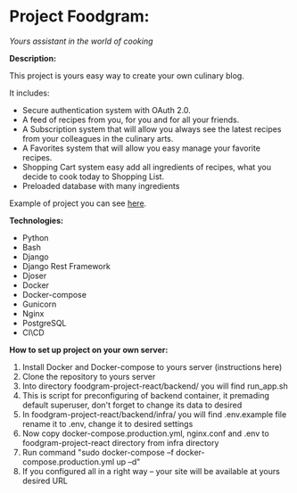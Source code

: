 # **Project Foodgram:**

_Yours assistant in the world of cooking_

**Description:**

This project is yours easy way to create your own culinary blog.

It includes:

- Secure authentication system with OAuth 2.0.
- A feed of recipes from you, for you and for all your friends.
- A Subscription system that will allow you always see the latest recipes from your colleagues in the culinary arts.
- A Favorites system that will allow you easy manage your favorite recipes.
- Shopping Cart system easy add all ingredients of recipes, what you decide to cook today to Shopping List.
- Preloaded database with many ingredients

Example of project you can see [here](https://foodgram-serhioth.ddns.net/).


**Technologies:**

- Python
- Bash
- Django
- Django Rest Framework
- Djoser
- Docker
- Docker-compose
- Gunicorn
- Nginx
- PostgreSQL
- CI\CD

**How to set up project on your own server:**

1. Install Docker and Docker-compose to yours server (instructions here)
2. Clone the repository to yours server
3. Into directory foodgram-project-react/backend/ you will find run\_app.sh
4. This is script for preconfiguring of backend container, it premading default superuser, don't forget to change its data to desired
5. In foodgram-project-react/backend/infra/ you will find .env.example file rename it to .env, change it to desired settings
6. Now copy docker-compose.production.yml, nginx.conf and .env to foodgram-project-react directory from infra directory
7. Run command "sudo docker-compose –f docker-compose.production.yml up –d"
8. If you configured all in a right way – your site will be available at yours desired URL